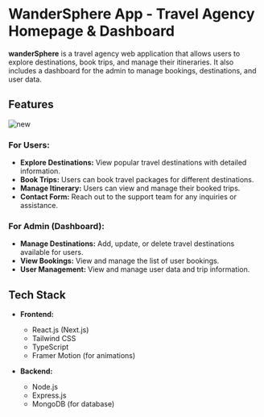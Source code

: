# WanderSphere App - Travel Agency Homepage & Dashboard

**wanderSphere** is a travel agency web application that allows users to explore destinations, book trips, and manage their itineraries. It also includes a dashboard for the admin to manage bookings, destinations, and user data.

## Features
![new](https://github.com/user-attachments/assets/0439de78-887b-449e-a14f-a508e4382506)

### For Users:
- **Explore Destinations:** View popular travel destinations with detailed information.
- **Book Trips:** Users can book travel packages for different destinations.
- **Manage Itinerary:** Users can view and manage their booked trips.
- **Contact Form:** Reach out to the support team for any inquiries or assistance.

### For Admin (Dashboard):
- **Manage Destinations:** Add, update, or delete travel destinations available for users.
- **View Bookings:** View and manage the list of user bookings.
- **User Management:** View and manage user data and trip information.

## Tech Stack

- **Frontend:** 
  - React.js (Next.js)
  - Tailwind CSS
  - TypeScript
  - Framer Motion (for animations)
  
- **Backend:**
  - Node.js
  - Express.js
  - MongoDB (for database)

